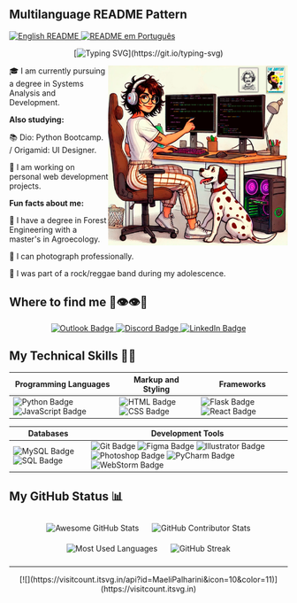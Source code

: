 <div align="left">

## Multilanguage README Pattern

<a href="https://github.com/maelipalharini/maelipalharini/blob/main/README.md">
  <img src="https://img.shields.io/badge/lang-en-red.svg" alt="English README" />
</a>

<a href="https://github.com/maelipalharini/maelipalharini/blob/main/README.pt-br.md">
  <img src="https://img.shields.io/badge/lang-pt--br-green.svg" alt="README em Português" />
</a>
</div>

<div align="center">
  
[![Typing SVG](https://readme-typing-svg.demolab.com?font=Fira+Code&pause=1000&color=6E3FF7&random=false&width=435&lines=Hello%2C+welcome!+My+name+is+Maeli.;I+am+a+FullStack+developer!)](https://git.io/typing-svg)
</div>

<img src="assets/images/capa.png" alt="illustration of a computer" min-width="325px" max-width="325px" width="325px" align="right">

🎓 I am currently pursuing a degree in Systems Analysis and Development.

**Also studying:**

📚 Dio: Python Bootcamp. / Origamid: UI Designer.

💼 I am working on personal web development projects.

**Fun facts about me:**

🌳 I have a degree in Forest Engineering with a master's in Agroecology.

📸 I can photograph professionally.

🎤 I was part of a rock/reggae band during my adolescence.



<h2>Where to find me <span>🍃👁👁🍃</span></h2>

<div align="center">
  <a href="mailto:maeli.palharini@hotmail.com" title="Outlook">
    <img src="https://img.shields.io/badge/-Outlook-0078D4?style=for-the-badge&labelColor=0078D4&logo=microsoftoutlook&logoColor=white" alt="Outlook Badge" />
  </a>
  <a href="https://discord.gg/6MmJtVPp" title="Discord">
    <img src="https://img.shields.io/badge/Discord-%237289DA.svg?logo=discord&logoColor=white&style=for-the-badge" alt="Discord Badge" />
  </a>
  <a href="https://linkedin.com/in/maeli-palharini/" title="LinkedIn">
    <img src="https://img.shields.io/badge/LinkedIn-%230077B5.svg?logo=linkedin&logoColor=white&style=for-the-badge" alt="LinkedIn Badge" />
  </a>
</div>

## My Technical Skills 👩‍💻

<div align="center">
  
| Programming Languages | Markup and Styling | Frameworks |
| --------------------- | ------------------ | ---------- |
| ![Python Badge](https://img.shields.io/badge/Python-000?style=for-the-badge&logo=python&logoColor=30A3DC) ![JavaScript Badge](https://img.shields.io/badge/JavaScript-000?style=for-the-badge&logo=javascript&logoColor=30A3DC) | ![HTML Badge](https://img.shields.io/badge/HTML-000?style=for-the-badge&logo=html5&logoColor=30A3DC) ![CSS Badge](https://img.shields.io/badge/CSS-000?style=for-the-badge&logo=css3&logoColor=30A3DC) | ![Flask Badge](https://img.shields.io/badge/Flask-000?style=for-the-badge&logo=flask&logoColor=30A3DC) ![React Badge](https://img.shields.io/badge/React-000?style=for-the-badge&logo=react&logoColor=30A3DC) |
</div>

<div align="center">
  
| Databases | Development Tools |
| --------- | ------------------ |
| ![MySQL Badge](https://img.shields.io/badge/MySQL-000?style=for-the-badge&logo=mysql&logoColor=30A3DC) ![SQL Badge](https://img.shields.io/badge/SQL-000?style=for-the-badge&logo=postgresql&logoColor=30A3DC) | ![Git Badge](https://img.shields.io/badge/Git-000?style=for-the-badge&logo=git&logoColor=30A3DC) ![Figma Badge](https://img.shields.io/badge/Figma-000?style=for-the-badge&logo=figma&logoColor=30A3DC) ![Illustrator Badge](https://img.shields.io/badge/Illustrator-000?style=for-the-badge&logo=adobeillustrator&logoColor=30A3DC) ![Photoshop Badge](https://img.shields.io/badge/Photoshop-000?style=for-the-badge&logo=adobephotoshop&logoColor=30A3DC) ![PyCharm Badge](https://img.shields.io/badge/PyCharm-000?style=for-the-badge&logo=pycharm&logoColor=30A3DC) ![WebStorm Badge](https://img.shields.io/badge/WebStorm-000?style=for-the-badge&logo=webstorm&logoColor=30A3DC) |

</div>

## My GitHub Status 📊

<div align="center">
  <img width="41%" height="195px" src="https://awesome-github-stats.azurewebsites.net/user-stats/MaeliPalharini?cardType=github&Background=0D1117&Text=00BFBF&Title=9C55DF&Border=6932f5&Ring=C77DFF" alt="Awesome GitHub Stats" style="margin: 10px;" />

  <img width="41%" height="195px" src="https://github-contributor-stats.vercel.app/api?username=MaeliPalharini&limit=5&theme=radical&combine_all_yearly_contributions=true&bg_color=0d1117&title_color=9C55DF&text_color=00BFBF&border_color=6932f5" alt="GitHub Contributor Stats" style="margin: 10px;" />
    
  <img width="41%" height="195px" src="https://github-readme-stats.vercel.app/api/top-langs/?username=MaeliPalharini&layout=compact&hide_border=false&bg_color=0d1117&title_color=9C55DF&text_color=00BFBF&border_color=6932f5" alt="Most Used Languages" style="margin: 10px;" />
  
  <img width="41%" height="195px" src="https://github-readme-streak-stats.herokuapp.com/?user=MaeliPalharini&theme=radical&background=0d1117&border=6932f5&stroke=6932f5&ring=C77DFF&fire=C77DFF&currStreakLabel=00BFBF&sideNums=00BFBF&currStreakNum=00BFBF&dates=00BFBF" alt="GitHub Streak" style="margin: 10px;" />
</div>

---
<div align="center">
[![](https://visitcount.itsvg.in/api?id=MaeliPalharini&icon=10&color=11)](https://visitcount.itsvg.in)
</div>
